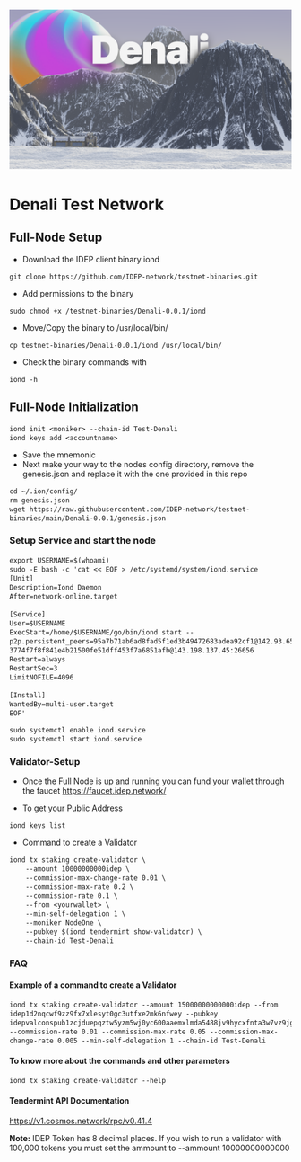 <h1><p align="center"><img alt="Banner" src="Denali.png" /></p></h1>

# Denali Test Network
## Full-Node Setup
- Download the IDEP client binary iond
```
git clone https://github.com/IDEP-network/testnet-binaries.git
```

- Add permissions to the binary
```
sudo chmod +x /testnet-binaries/Denali-0.0.1/iond
```
- Move/Copy the binary to /usr/local/bin/
```
cp testnet-binaries/Denali-0.0.1/iond /usr/local/bin/
```

- Check the binary commands with
```
iond -h
```
## Full-Node Initialization
```
iond init <moniker> --chain-id Test-Denali
iond keys add <accountname>
```
- Save the mnemonic
- Next make your way to the nodes config directory, remove the genesis.json and replace it with the one provided in this repo
```
cd ~/.ion/config/
rm genesis.json
wget https://raw.githubusercontent.com/IDEP-network/testnet-binaries/main/Denali-0.0.1/genesis.json
```

### Setup Service and start the node
```
export USERNAME=$(whoami)
sudo -E bash -c 'cat << EOF > /etc/systemd/system/iond.service
[Unit]
Description=Iond Daemon
After=network-online.target

[Service]
User=$USERNAME
ExecStart=/home/$USERNAME/go/bin/iond start --p2p.persistent_peers=95a7b71ab6ad8fad5f1ed3b49472683adea92cf1@142.93.65.220:26656,dc07da4be6ff285a1be2e9501fa92efef248d025@64.225.75.108:26656, 3774f7f8f841e4b21500fe51dff453f7a6851afb@143.198.137.45:26656
Restart=always
RestartSec=3
LimitNOFILE=4096

[Install]
WantedBy=multi-user.target
EOF'
```

```
sudo systemctl enable iond.service
sudo systemctl start iond.service
```


### Validator-Setup
- Once the Full Node is up and running you can fund your wallet through the faucet https://faucet.idep.network/

- To get your Public Address
```
iond keys list
```
- Command to create a Validator
```
iond tx staking create-validator \
    --amount 10000000000idep \
    --commission-max-change-rate 0.01 \
    --commission-max-rate 0.2 \
    --commission-rate 0.1 \
    --from <yourwallet> \
    --min-self-delegation 1 \
    --moniker NodeOne \
    --pubkey $(iond tendermint show-validator) \
    --chain-id Test-Denali
```

### FAQ
#### Example of a command to create a Validator
```
iond tx staking create-validator --amount 15000000000000idep --from idep1d2nqcwf9zz9fx7xlesyt0gc3utfxe2mk6nfwey --pubkey idepvalconspub1zcjduepqztw5yzm5wj0yc600aaemxlmda5488jv9hycxfnta3w7vz9jgpawqc9qnhs --commission-rate 0.01 --commission-max-rate 0.05 --commission-max-change-rate 0.005 --min-self-delegation 1 --chain-id Test-Denali
```

#### To know more about the commands and other parameters
```
iond tx staking create-validator --help
```
#### Tendermint API Documentation
https://v1.cosmos.network/rpc/v0.41.4

**Note:** IDEP Token has 8 decimal places. If you wish to run a validator with 100,000 tokens you must set the ammount to --ammount 10000000000000
